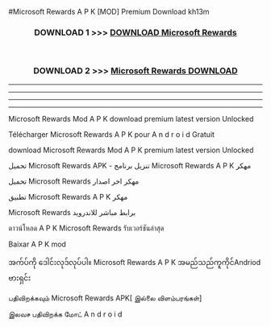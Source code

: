 #Microsoft Rewards  A P K [MOD] Premium Download kh13m



<div align="center">

<h3>DOWNLOAD 1 >>> <a href="https://teeasianyam.web.app?sq=Microsoft Rewards ">DOWNLOAD Microsoft Rewards  </a></h3><br>

<h3>DOWNLOAD 2 >>> <a href="https://teeasianyam.web.app?sq=Microsoft Rewards  ">Microsoft Rewards   DOWNLOAD </a></h3>

</div>


----------------------------------------------------------

----------------------------------------------------------

----------------------------------------------------------

----------------------------------------------------------


Microsoft Rewards   Mod A P K download premium latest version Unlocked

Télécharger Microsoft Rewards   A P K pour A n d r o i d Gratuit

download Microsoft Rewards   Mod A P K premium latest version Unlocked

تحميل Microsoft Rewards   APK - تنزيل برنامج Microsoft Rewards   A P K مهكر

تحميل Microsoft Rewards   مهكر اخر اصدار

تطبيق Microsoft Rewards   A P K مهكر

Microsoft Rewards   برابط مباشر للاندرويد

ดาวน์โหลด A P K Microsoft Rewards   รับเวอร์ชันล่าสุด

Baixar A P K mod

အက်ပ်ကို ဒေါင်းလုဒ်လုပ်ပါ။ Microsoft Rewards   A P K အမည်သည်ကူကိုင်Andriod ဗားရှင်း

பதிவிறக்கவும் Microsoft Rewards   APK[ இல்லை விளம்பரங்கள்] 
 
இலவச பதிவிறக்க மோட் A n d r o i d



